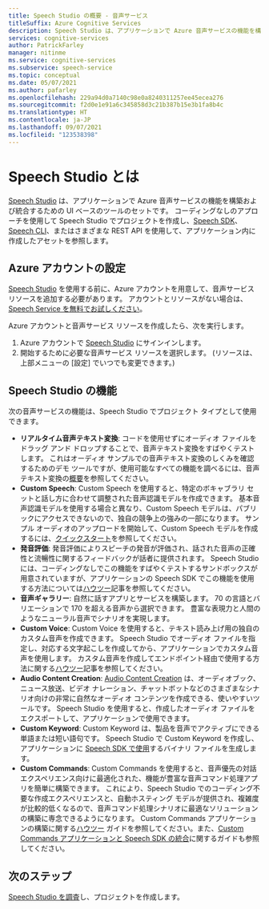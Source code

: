 ```yaml
---
title: Speech Studio の概要 - 音声サービス
titleSuffix: Azure Cognitive Services
description: Speech Studio は、アプリケーションで Azure 音声サービスの機能を構築および統合するための UI ベースのツールのセットです。
services: cognitive-services
author: PatrickFarley
manager: nitinme
ms.service: cognitive-services
ms.subservice: speech-service
ms.topic: conceptual
ms.date: 05/07/2021
ms.author: pafarley
ms.openlocfilehash: 229a94d0a7140c98e0a8240311257ee45ecea276
ms.sourcegitcommit: f2d0e1e91a6c345858d3c21b387b15e3b1fa8b4c
ms.translationtype: HT
ms.contentlocale: ja-JP
ms.lasthandoff: 09/07/2021
ms.locfileid: "123538398"
---
```

# <a name="what-is-speech-studio"></a>Speech Studio とは

[Speech Studio](https://speech.microsoft.com) は、アプリケーションで Azure 音声サービスの機能を構築および統合するための UI ベースのツールのセットです。 コーディングなしのアプローチを使用して Speech Studio でプロジェクトを作成し、[Speech SDK](speech-sdk.md)、[Speech CLI](spx-overview.md)、またはさまざまな REST API を使用して、アプリケーション内に作成したアセットを参照します。

## <a name="set-up-your-azure-account"></a>Azure アカウントの設定

[Speech Studio](https://speech.microsoft.com) を使用する前に、Azure アカウントを用意して、音声サービス リソースを追加する必要があります。 アカウントとリソースがない場合は、[Speech Service を無料でお試しください](overview.md#try-the-speech-service-for-free)。

Azure アカウントと音声サービス リソースを作成したら、次を実行します。

1. Azure アカウントで [Speech Studio](https://speech.microsoft.com) にサインインします。
1. 開始するために必要な音声サービス リソースを選択します。 (リソースは、上部メニューの [設定] でいつでも変更できます。)

## <a name="speech-studio-features"></a>Speech Studio の機能

次の音声サービスの機能は、Speech Studio でプロジェクト タイプとして使用できます。

* **リアルタイム音声テキスト変換**: コードを使用せずにオーディオ ファイルをドラッグ アンド ドロップすることで、音声テキスト変換をすばやくテストします。 これはオーディオ サンプルでの音声テキスト変換のしくみを確認するためのデモ ツールですが、使用可能なすべての機能を調べるには、音声テキスト変換の[概要](speech-to-text.md)を参照してください。
* **Custom Speech**: Custom Speech を使用すると、特定のボキャブラリ セットと話し方に合わせて調整された音声認識モデルを作成できます。 基本音声認識モデルを使用する場合と異なり、Custom Speech モデルは、パブリックにアクセスできないので、独自の競争上の強みの一部になります。 サンプル オーディオのアップロードを開始して、Custom Speech モデルを作成するには、[クイックスタート](how-to-custom-speech-test-and-train.md)を参照してください。
* **発音評価**: 発音評価によりスピーチの発音が評価され、話された音声の正確性と流暢性に関するフィードバックが話者に提供されます。 Speech Studio には、コーディングなしでこの機能をすばやくテストするサンドボックスが用意されていますが、アプリケーションの Speech SDK でこの機能を使用する方法については[ハウツー](how-to-pronunciation-assessment.md)記事を参照してください。
* **音声ギャラリー**: 自然に話すアプリとサービスを構築します。 70 の言語とバリエーションで 170 を超える音声から選択できます。 豊富な表現力と人間のようなニューラル音声でシナリオを実現します。
* **Custom Voice**: Custom Voice を使用すると、テキスト読み上げ用の独自のカスタム音声を作成できます。 Speech Studio でオーディオ ファイルを指定し、対応する文字起こしを作成してから、アプリケーションでカスタム音声を使用します。 カスタム音声を作成してエンドポイント経由で使用する方法に関する[ハウツー](how-to-custom-voice-create-voice.md)記事を参照してください。 
* **Audio Content Creation**: [Audio Content Creation](how-to-audio-content-creation.md) は、オーディオブック、ニュース放送、ビデオ ナレーション、チャットボットなどのさまざまなシナリオ向けの非常に自然なオーディオ コンテンツを作成できる、使いやすいツールです。 Speech Studio を使用すると、作成したオーディオ ファイルをエクスポートして、アプリケーションで使用できます。
* **Custom Keyword**: Custom Keyword は、製品を音声でアクティブにできる単語または短い語句です。 Speech Studio で Custom Keyword を作成し、アプリケーションに [Speech SDK で使用](custom-keyword-basics.md)するバイナリ ファイルを生成します。
* **Custom Commands**: Custom Commands を使用すると、音声優先の対話エクスペリエンス向けに最適化された、機能が豊富な音声コマンド処理アプリを簡単に構築できます。 これにより、Speech Studio でのコーディング不要な作成エクスペリエンスと、自動ホスティング モデルが提供され、複雑度が比較的低くなるので、音声コマンド処理シナリオに最適なソリューションの構築に専念できるようになります。 Custom Commands アプリケーションの構築に関する[ハウツー](how-to-develop-custom-commands-application.md) ガイドを参照してください。また、[Custom Commands アプリケーションと Speech SDK の統合](how-to-custom-commands-setup-speech-sdk.md)に関するガイドも参照してください。

## <a name="next-steps"></a>次のステップ

[Speech Studio を調査](https://speech.microsoft.com)し、プロジェクトを作成します。




